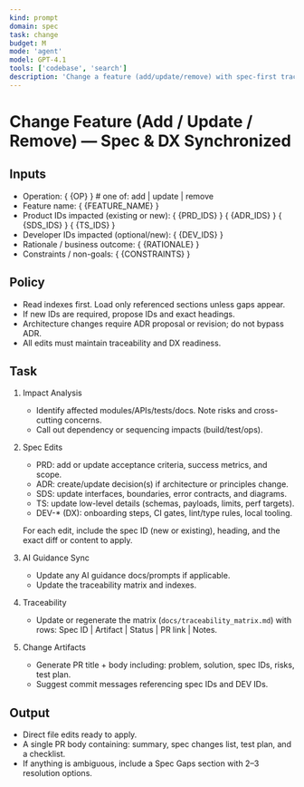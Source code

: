 ```yaml
---
kind: prompt
domain: spec
task: change
budget: M
mode: 'agent'
model: GPT-4.1
tools: ['codebase', 'search']
description: 'Change a feature (add/update/remove) with spec-first traceability and DX sync.'
---
```


# Change Feature (Add / Update / Remove) — Spec & DX Synchronized

## Inputs
- Operation: { {OP} }  # one of: add | update | remove
- Feature name: { {FEATURE_NAME} }
- Product IDs impacted (existing or new): { {PRD_IDS} } { {ADR_IDS} } { {SDS_IDS} } { {TS_IDS} }
- Developer IDs impacted (optional/new): { {DEV_IDS} }
- Rationale / business outcome: { {RATIONALE} }
- Constraints / non-goals: { {CONSTRAINTS} }

## Policy
- Read indexes first. Load only referenced sections unless gaps appear.
- If new IDs are required, propose IDs and exact headings.
- Architecture changes require ADR proposal or revision; do not bypass ADR.
- All edits must maintain traceability and DX readiness.

## Task
1) Impact Analysis
   - Identify affected modules/APIs/tests/docs. Note risks and cross-cutting concerns.
   - Call out dependency or sequencing impacts (build/test/ops).

2) Spec Edits
   - PRD: add or update acceptance criteria, success metrics, and scope.
   - ADR: create/update decision(s) if architecture or principles change.
   - SDS: update interfaces, boundaries, error contracts, and diagrams.
   - TS: update low-level details (schemas, payloads, limits, perf targets).
   - DEV-* (DX): onboarding steps, CI gates, lint/type rules, local tooling.

   For each edit, include the spec ID (new or existing), heading, and the exact diff or content to apply.

3) AI Guidance Sync
   - Update any AI guidance docs/prompts if applicable.
   - Update the traceability matrix and indexes.

4) Traceability
   - Update or regenerate the matrix (`docs/traceability_matrix.md`) with rows: Spec ID | Artifact | Status | PR link | Notes.

5) Change Artifacts
   - Generate PR title + body including: problem, solution, spec IDs, risks, test plan.
   - Suggest commit messages referencing spec IDs and DEV IDs.

## Output
- Direct file edits ready to apply.
- A single PR body containing: summary, spec changes list, test plan, and a checklist.
- If anything is ambiguous, include a Spec Gaps section with 2–3 resolution options.
